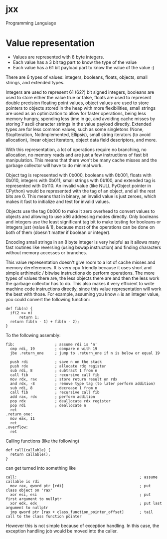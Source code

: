 # jxx
Programming Languiage

# Value representation
- Values are represented with 8 byte integers.
- Each value has a 3 bit tag part to know the type of the value
- Each value has a 61 bit payload part to know the value of the value :)

There are 6 types of values: integers, booleans, floats, objects, small strings, and extended types.

Integers are used to represent 61 (62?) bit signed integers, booleans are used to store either the value true or false, floats are used to represent double precision floating point values, object values are used to store pointers to objects stored in the heap with more flexibilities, small strings are used as an optimization to allow for faster operations, being less memory hungry, spending less time in gc, and avoiding cache misses by storing 7 ascii character strings in the value payload directly. Extended types are for less common values, such as some singletons (None, StopIteration, NotImplemented, Ellipsis), small string iterators (to avoid allocation), linear object iterators, object data field descriptors, and more.

With this representation, a lot of operations require no branching, no allocation, no memory reads and are just a few instructions of fast bit manipulation. This means that there won't be many cache misses and the garbage collector will have to do minimal work. 

Object tag is represented with 0b000, booleans with 0b001, floats with 0b010, integers with 0b011, small strings with 0b100, and extended tag is represented with 0b110. An invalid value (like NULL PyObject pointer in CPython) would be represented with the tag of an object, and all the rest bits are 0. This means that in binary, an invalid value is just zeroes, which makes it fast to initialize and test for invalid values.

Objects use the tag 0b000 to make it zero overhead to convert values to objects and allowing to use x86 addressing modes directly. Only booleans and integers use the least significant tag bit to make testing for booleans or integers just (value & 1), because most of the operations can be done on both of them (doesn't matter if boolean or integer).

Encoding small strings in an 8 byte integer is very helpful as it allows many fast routines like reversing (using bswap instruction) and finding characters without memory accesses or branches.

This value representation doesn't give room to a lot of cache misses and memory dereferences. It is very cpu friendly because it uses short and simple arthimetic / bitwise instructions do perform operations. The more types of values there are, the less objects there are and then the less work the garbage collector has to do. This also makes it very efficient to write machine code instructions directly, since this value representation will work the best with those. For example, assuming you know `n` is an integer value, you could convert the following function:

```
def fib(n) {
  if(2 >= n)
      return 1;
  return fib(n - 1) + fib(n - 2);
}
```
To the following assembly:
``` assembly
fib:                  ; assume rdi is 'n'
  cmp rdi, 19         ; compare n with 19
  jbe .return_one     ; jump to .return_one if n is below or equal 19
  
  push rdi            ; save n on the stack
  push rdx            ; allocate rdx register
  sub rdi, 8          ; subtract 1 from n
  call fib            ; recursive call fib
  mov rdx, rax        ; store return result on rdx
  and rdx, -8         ; remove type tag (to later perform addition)
  sub rdi, 8          ; decrease 1 from n 
  call fib            ; recursive call fib
  add rax, rdx        ; perform addition
  pop rdx             ; deallocate rdx register
  pop rdi             ; deallocate n 
  ret
.return_one:
  mov eax, 11
  ret
.overflow:
  ret
```

Calling functions (like the following)
```
def call(callable) {
  return callable();  
}
```
can get turned into something like
``` assembly
call:                                                       ; assume callable is rdi
  mov rax, qword ptr [rdi]                                  ; put class object on 'rax'
  xor esi, esi                                              ; put first argument to nullptr
  xor edx, edx                                              ; put last argument to nullptr
  jmp qword ptr [rax + class_function_pointer_offset]       ; tail call to the class function pointer
```
However this is not simple because of exception handling. In this case, the exception handling job would be moved into the caller.
